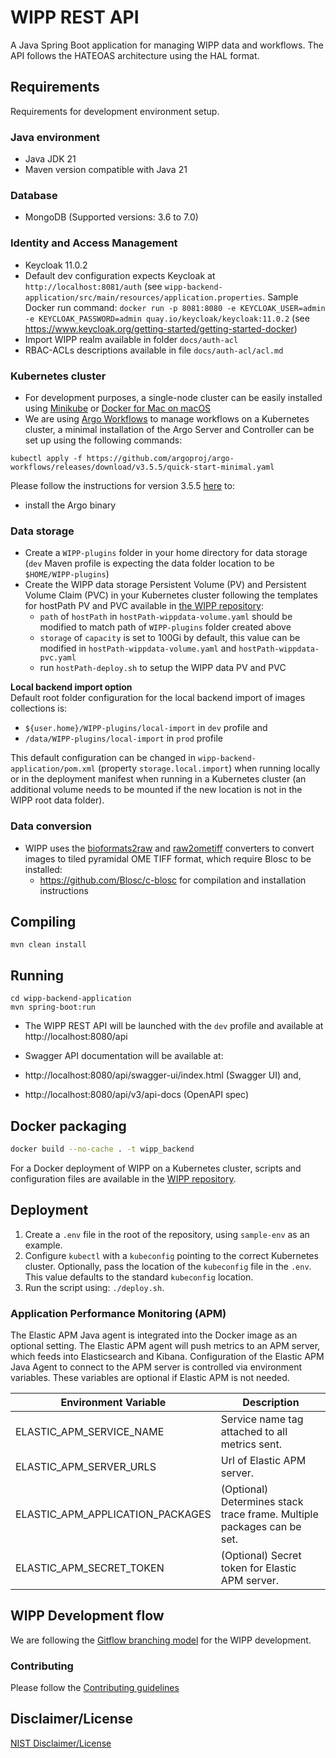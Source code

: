 # WIPP REST API
A Java Spring Boot application for managing WIPP data and workflows. 
The API follows the HATEOAS architecture using the HAL format.

## Requirements
Requirements for development environment setup.

### Java environment
* Java JDK 21
* Maven version compatible with Java 21

### Database
* MongoDB (Supported versions: 3.6 to 7.0)

### Identity and Access Management
* Keycloak 11.0.2
* Default dev configuration expects Keycloak at `http://localhost:8081/auth` (see 
`wipp-backend-application/src/main/resources/application.properties`. Sample 
Docker run command:
`docker run -p 8081:8080 -e KEYCLOAK_USER=admin -e KEYCLOAK_PASSWORD=admin quay.io/keycloak/keycloak:11.0.2` (see https://www.keycloak.org/getting-started/getting-started-docker)
* Import WIPP realm available in folder `docs/auth-acl`
* RBAC-ACLs descriptions available in file `docs/auth-acl/acl.md`

### Kubernetes cluster
* For development purposes, a single-node cluster can be easily installed using [Minikube](https://github.com/kubernetes/minikube) or [Docker for Mac on macOS](https://docs.docker.com/docker-for-mac/#kubernetes)
* We are using [Argo Workflows](https://argo-workflows.readthedocs.io/en/latest/) to manage workflows on a Kubernetes cluster, 
a minimal installation of the Argo Server and Controller can be set up using the following commands:
```shell
kubectl apply -f https://github.com/argoproj/argo-workflows/releases/download/v3.5.5/quick-start-minimal.yaml
```
Please follow the instructions for version 3.5.5 [here](https://github.com/argoproj/argo-workflows/releases/tag/v3.5.5) to:
 - install the Argo binary

### Data storage
* Create a `WIPP-plugins` folder in your home directory for data storage (`dev` Maven profile is expecting the data folder location to be `$HOME/WIPP-plugins`)
* Create the WIPP data storage Persistent Volume (PV) and Persistent Volume Claim (PVC) in your Kubernetes cluster following the templates for hostPath PV and PVC available in [the WIPP repository](https://github.com/usnistgov/WIPP/tree/master/deployment/wipp-ci-single-node/volumes):
    * `path` of `hostPath` in `hostPath-wippdata-volume.yaml` should be modified to match path of `WIPP-plugins` folder created above
    * `storage` of `capacity` is set to 100Gi by default, this value can be modified in `hostPath-wippdata-volume.yaml` and `hostPath-wippdata-pvc.yaml`
    * run `hostPath-deploy.sh` to setup the WIPP data PV and PVC

**Local backend import option**  
Default root folder configuration for the local backend import of images collections is:
* `${user.home}/WIPP-plugins/local-import` in `dev` profile and
* `/data/WIPP-plugins/local-import` in `prod` profile

This default configuration can be changed in `wipp-backend-application/pom.xml` (property `storage.local.import`) when running locally or in the deployment 
manifest when running in a Kubernetes cluster (an additional volume needs to be mounted if the new location is not in the WIPP root data folder).

### Data conversion
* WIPP uses the [bioformats2raw](https://github.com/glencoesoftware/bioformats2raw) and [raw2ometiff](https://github.com/glencoesoftware/raw2ometiff) converters 
to convert images to tiled pyramidal OME TIFF format, which require Blosc to be installed:
  * https://github.com/Blosc/c-blosc for compilation and installation instructions

## Compiling
```shell
mvn clean install
```
## Running
```shell
cd wipp-backend-application
mvn spring-boot:run
```
- The WIPP REST API will be launched with the `dev` profile and available at http://localhost:8080/api  

- Swagger API documentation will be available at:
 - http://localhost:8080/api/swagger-ui/index.html (Swagger UI) and,
 - http://localhost:8080/api/v3/api-docs (OpenAPI spec)

## Docker packaging
```sh
docker build --no-cache . -t wipp_backend
```
For a Docker deployment of WIPP on a Kubernetes cluster, scripts and configuration files are available in the [WIPP repository](https://github.com/usnistgov/WIPP/tree/master/deployment).

## Deployment
1. Create a `.env` file in the root of the repository, using `sample-env` as an example.
1. Configure `kubectl` with a `kubeconfig` pointing to the correct Kubernetes cluster. Optionally, pass the location of the `kubeconfig` file in the `.env`. This value defaults to the standard `kubeconfig` location. 
1. Run the script using: `./deploy.sh`.

### Application Performance Monitoring (APM)
The Elastic APM Java agent is integrated into the Docker image as an optional setting. The Elastic APM agent will push metrics to an APM server, which feeds into Elasticsearch and Kibana. Configuration of the Elastic APM Java Agent to connect to the APM server is controlled via environment variables. These variables are optional if Elastic APM is not needed.

| Environment Variable   | Description |
| ------------- | ------------- |
| ELASTIC_APM_SERVICE_NAME  | Service name tag attached to all metrics sent. |
| ELASTIC_APM_SERVER_URLS  | Url of Elastic APM server.  |
| ELASTIC_APM_APPLICATION_PACKAGES | (Optional) Determines stack trace frame. Multiple packages can be set. |
| ELASTIC_APM_SECRET_TOKEN  | (Optional) Secret token for Elastic APM server. | 

## WIPP Development flow
We are following the [Gitflow branching model](https://nvie.com/posts/a-successful-git-branching-model/) for the WIPP development.  

### Contributing
Please follow the [Contributing guidelines](CONTRIBUTING.md)

## Disclaimer/License

[NIST Disclaimer/License](LICENSE.md)
